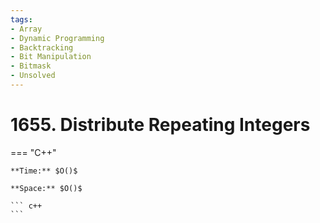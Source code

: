 ```yaml
---
tags:
- Array
- Dynamic Programming
- Backtracking
- Bit Manipulation
- Bitmask
- Unsolved
---
```



# 1655. Distribute Repeating Integers

=== "C++"

    **Time:** $O()$

    **Space:** $O()$

    ``` c++
    ```